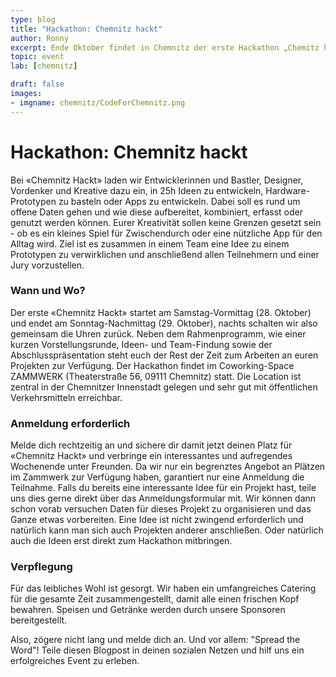 ```yaml
---
type: blog
title: "Hackathon: Chemnitz hackt"
author: Ronny
excerpt: Ende Oktober findet in Chemnitz der erste Hackathon „Chemitz hackt“statt. Ein Wochenende lang programmieren, hacken und basteln mit Gleichgesinnten und Offenen Daten.
topic: event
lab: [chemnitz]

draft: false
images:
- imgname: chemnitz/CodeForChemnitz.png
---
```


# Hackathon: Chemnitz hackt

Bei «Chemnitz Hackt» laden wir Entwicklerinnen und Bastler, Designer, Vordenker und Kreative dazu ein, in 25h Ideen zu entwickeln, Hardware-Prototypen zu basteln oder Apps zu entwickeln. Dabei soll es rund um offene Daten gehen und wie diese aufbereitet, kombiniert, erfasst oder genutzt werden können. Eurer Kreativität sollen keine Grenzen gesetzt sein - ob es ein kleines Spiel für Zwischendurch oder eine nützliche App für den Alltag wird. Ziel ist es zusammen in einem Team eine Idee zu einem Prototypen zu verwirklichen und anschließend allen Teilnehmern und einer Jury vorzustellen.

<h3>Wann und Wo?</h3>

Der erste «Chemnitz Hackt» startet am Samstag-Vormittag (28. Oktober) und endet am Sonntag-Nachmittag (29. Oktober), nachts schalten wir also gemeinsam die Uhren zurück. Neben dem Rahmenprogramm, wie einer kurzen Vorstellungsrunde, Ideen- und Team-Findung sowie der Abschlusspräsentation steht euch der Rest der Zeit zum Arbeiten an euren Projekten zur Verfügung.
Der Hackathon findet im Coworking-Space ZAMMWERK (Theaterstraße 56, 09111 Chemnitz) statt. Die Location ist zentral in der Chemnitzer Innenstadt gelegen und sehr gut mit öffentlichen Verkehrsmitteln erreichbar.

<h3>Anmeldung erforderlich</h3>

Melde dich rechtzeitig an und sichere dir damit jetzt deinen Platz für «Chemnitz Hackt» und verbringe ein interessantes und aufregendes Wochenende unter Freunden. Da wir nur ein begrenztes Angebot an Plätzen im Zammwerk zur Verfügung haben, garantiert nur eine Anmeldung die Teilnahme.
Falls du bereits eine interessante Idee für ein Projekt hast, teile uns dies gerne direkt über das Anmeldungsformular mit. Wir können dann schon vorab versuchen Daten für dieses Projekt zu organisieren und das Ganze etwas vorbereiten. Eine Idee ist nicht zwingend erforderlich und natürlich kann man sich auch Projekten anderer anschließen. Oder natürlich auch die Ideen erst direkt zum Hackathon mitbringen.

<h3>Verpflegung</h3>

Für das leibliches Wohl ist gesorgt. Wir haben ein umfangreiches Catering für die gesamte Zeit zusammengestellt, damit alle einen frischen Kopf bewahren. Speisen und Getränke werden durch unsere Sponsoren bereitgestellt.


Also, zögere nicht lang und melde dich an. Und vor allem: "Spread the Word"! Teile diesen Blogpost in deinen sozialen Netzen und hilf uns ein erfolgreiches Event zu erleben.
